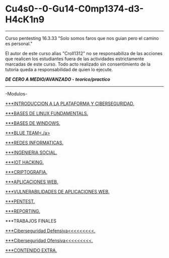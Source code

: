 # Cu4s0--0-Gu14-C0mp1374-d3-H4cK1n9
****************************************************************************

Curso pentesting 16.3.33
"Solo somos faros que nos guian pero el camino es personal."

El autor de este curso alias "Croll1312" no se responsabiliza de 
las acciones que realicen los estudiantes fuera 
de las actividades estrictamente marcadas de este curso. 
Todo acto realizado sin consentimiento de la tutoria queda 
a responsabilidad de quien lo ejecute.

***DE CERO A MEDIO/AVANZADO - teorico/practico***
****************************************************************************

-Modulos-

<a href="">***INTRODUCCION A LA PLATAFORMA Y CIBERSEGURIDAD.</a>

<a href="">***BASES DE LINUX FUNDAMENTALS.</a>

<a href="https://github.com/Croll1312/Cu4s0-Y-0-Gu14-C0mp1374-d3-H4cK1n9/blob/main/M0DU10-2-B4535%20L1NUX-W1ND0W2">***BASES DE WINDOWS.</a>

<a href="https://github.com/Croll1312/Cu4s0-Y-0-Gu14-C0mp1374-d3-H4cK1n9/blob/main/M0DU10-3-BLU3T34M">***BLUE TEAM<./a>

<a href="https://github.com/Croll1312/Cu4s0-Y-0-Gu14-C0mp1374-d3-H4cK1n9/blob/main/M0DU10-4-R3D35">***REDES INFORMATICAS.</a>

<a href="https://github.com/Croll1312/Cu4s0-Y-0-Gu14-C0mp1374-d3-H4cK1n9/blob/main/M0DU10-5-1N63N13414-S0C141">***INGENIERIA SOCIAL.</a>

<a href="https://github.com/Croll1312/Cu4s0-Y-0-Gu14-C0mp1374-d3-H4cK1n9/blob/main/M0DU10-6-107">***IOT HACKING.</a>

<a href="https://github.com/Croll1312/Cu4s0-Y-0-Gu14-C0mp1374-d3-H4cK1n9/blob/main/M0DU10-7-C41970644F14">***CRIPTOGRAFIA.</a>

<a href="https://github.com/Croll1312/Cu4s0-Y-0-Gu14-C0mp1374-d3-H4cK1n9/blob/main/M0DU10-8-4PL1C4C10N35-W3B">***APLICACIONES WEB.</a>

<a href="https://github.com/Croll1312/Cu4s0-Y-0-Gu14-C0mp1374-d3-H4cK1n9/blob/main/M0DU10-9-VULN3R4V1L1D4D35-499-W38">***VULNERABILIDADES DE APLICACIONES WEB.</a>

<a href="https://github.com/Croll1312/Cu4s0-Y-0-Gu14-C0mp1374-d3-H4cK1n9/blob/main/M0DU10-10-P3NT357">***PENTEST.</a>

<a href="https://github.com/Croll1312/Cu4s0-Y-0-Gu14-C0mp1374-d3-H4cK1n9/blob/main/M0DU10-11-R390471N6">***REPORTING.</a>

***TRABAJOS FINALES

<a href="https://github.com/Croll1312/Cu4s0-Y-0-Gu14-C0mp1374-d3-H4cK1n9/blob/main/TR484J0-F1N41-D3F3N54">***Ciberseguridad Defensiva<<<<<<<<<.</a>

<a href="https://github.com/Croll1312/Cu4s0-Y-0-Gu14-C0mp1374-d3-H4cK1n9/blob/main/TR484J0-F1N41-0F3N51V0">***Ciberseguridad Ofensiva<<<<<<<<<.</a>

<a href="https://github.com/Croll1312/Cu4s0-Y-0-Gu14-C0mp1374-d3-H4cK1n9/blob/main/C0N73N1D0-3XT44">***CONTENIDO EXTRA.</a>

